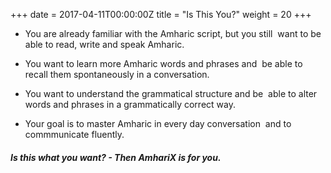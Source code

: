 +++
date = 2017-04-11T00:00:00Z
title = "Is This You?"
weight = 20
+++

- You are already familiar with the Amharic script, but you still  want to be able to read, write and speak Amharic.

- You want to learn more Amharic words and phrases and  be able to recall them spontaneously in a conversation.

- You want to understand the grammatical structure and be  able to alter words and phrases in a grammatically correct way.

- Your goal is to master Amharic in every day conversation  and to commmunicate fluently.

##### Is this what you want? - Then AmhariX is for you.
